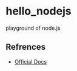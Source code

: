 # hello_nodejs

playground of node.js

## Refrences

- [Official Docs](https://nodejs.org/en/docs/)

